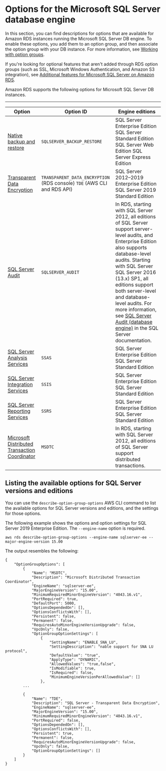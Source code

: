 # Options for the Microsoft SQL Server database engine<a name="Appendix.SQLServer.Options"></a>

In this section, you can find descriptions for options that are available for Amazon RDS instances running the Microsoft SQL Server DB engine\. To enable these options, you add them to an option group, and then associate the option group with your DB instance\. For more information, see [Working with option groups](USER_WorkingWithOptionGroups.md)\. 

If you're looking for optional features that aren't added through RDS option groups \(such as SSL, Microsoft Windows Authentication, and Amazon S3 integration\), see [Additional features for Microsoft SQL Server on Amazon RDS](User.SQLServer.AdditionalFeatures.md)\.

Amazon RDS supports the following options for Microsoft SQL Server DB instances\. 


****  

| Option | Option ID | Engine editions | 
| --- | --- | --- | 
|  [Native backup and restore](Appendix.SQLServer.Options.BackupRestore.md)  |  `SQLSERVER_BACKUP_RESTORE`  |  SQL Server Enterprise Edition SQL Server Standard Edition SQL Server Web Edition SQL Server Express Edition  | 
|  [Transparent Data Encryption](Appendix.SQLServer.Options.TDE.md)  |  `TRANSPARENT_DATA_ENCRYPTION` \(RDS console\) `TDE` \(AWS CLI and RDS API\)  |  SQL Server 2012–2019 Enterprise Edition SQL Server 2019 Standard Edition | 
|  [SQL Server Audit](Appendix.SQLServer.Options.Audit.md)  |  `SQLSERVER_AUDIT`  |  In RDS, starting with SQL Server 2012, all editions of SQL Server support server\-level audits, and Enterprise Edition also supports database\-level audits\. Starting with SQL Server SQL Server 2016 \(13\.x\) SP1, all editions support both server\-level and database\-level audits\. For more information, see [SQL Server Audit \(database engine\)](https://docs.microsoft.com/sql/relational-databases/security/auditing/sql-server-audit-database-engine?view=sql-server-2017) in the SQL Server documentation\. | 
|  [SQL Server Analysis Services](Appendix.SQLServer.Options.SSAS.md)  |  `SSAS`  |  SQL Server Enterprise Edition SQL Server Standard Edition  | 
|  [SQL Server Integration Services](Appendix.SQLServer.Options.SSIS.md)  |  `SSIS`  |  SQL Server Enterprise Edition SQL Server Standard Edition  | 
|  [SQL Server Reporting Services](Appendix.SQLServer.Options.SSRS.md)  |  `SSRS`  |  SQL Server Enterprise Edition SQL Server Standard Edition  | 
|  [Microsoft Distributed Transaction Coordinator](Appendix.SQLServer.Options.MSDTC.md)  |  `MSDTC`  |  In RDS, starting with SQL Server 2012, all editions of SQL Server support distributed transactions\.  | 

## Listing the available options for SQL Server versions and editions<a name="Appendix.SQLServer.Options.Describe"></a>

You can use the `describe-option-group-options` AWS CLI command to list the available options for SQL Server versions and editions, and the settings for those options\.

The following example shows the options and option settings for SQL Server 2019 Enterprise Edition\. The `--engine-name` option is required\.

```
aws rds describe-option-group-options --engine-name sqlserver-ee --major-engine-version 15.00
```

The output resembles the following:

```
{
    "OptionGroupOptions": [
        {
            "Name": "MSDTC",
            "Description": "Microsoft Distributed Transaction Coordinator",
            "EngineName": "sqlserver-ee",
            "MajorEngineVersion": "15.00",
            "MinimumRequiredMinorEngineVersion": "4043.16.v1",
            "PortRequired": true,
            "DefaultPort": 5000,
            "OptionsDependedOn": [],
            "OptionsConflictsWith": [],
            "Persistent": false,
            "Permanent": false,
            "RequiresAutoMinorEngineVersionUpgrade": false,
            "VpcOnly": false,
            "OptionGroupOptionSettings": [
                {
                    "SettingName": "ENABLE_SNA_LU",
                    "SettingDescription": "nable support for SNA LU protocol",
                    "DefaultValue": "true",
                    "ApplyType": "DYNAMIC",
                    "AllowedValues": "true,false",
                    "IsModifiable": true,
                    "IsRequired": false,
                    "MinimumEngineVersionPerAllowedValue": []
                },
        ...

        {
            "Name": "TDE",
            "Description": "SQL Server - Transparent Data Encryption",
            "EngineName": "sqlserver-ee",
            "MajorEngineVersion": "15.00",
            "MinimumRequiredMinorEngineVersion": "4043.16.v1",
            "PortRequired": false,
            "OptionsDependedOn": [],
            "OptionsConflictsWith": [],
            "Persistent": true,
            "Permanent": false,
            "RequiresAutoMinorEngineVersionUpgrade": false,
            "VpcOnly": false,
            "OptionGroupOptionSettings": []
        }
    ]
}
```